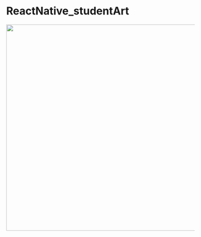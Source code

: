 # ReactNative_studentArt
<img height=550 src="https://user-images.githubusercontent.com/71097744/176031051-6ecdf462-a56e-47fb-a97f-ee6085f2a2d8.jpeg" alt=""/>

